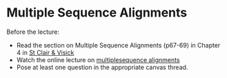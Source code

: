 # Multiple Sequence Alignments

Before the lecture:

* Read the section on Multiple Sequence Alignments (p67-69) in Chapter 4 in [St Clair & Visick](https://www.jblearning.com/catalog/productdetails/9781284033700/)
* Watch the online lecture on [multiplesequence alignments]()
* Pose at least one question in the appropriate canvas thread.
